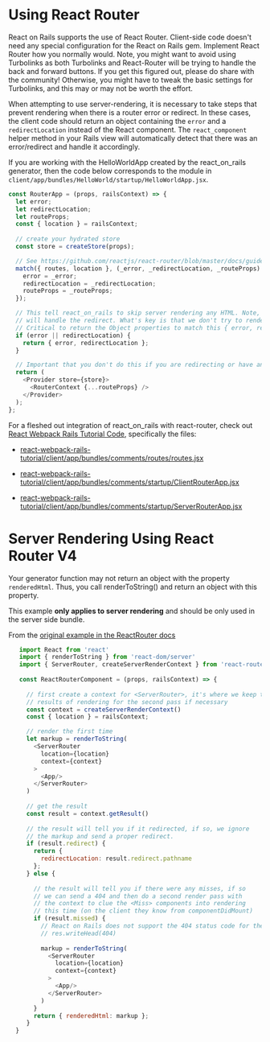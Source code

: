 # Using React Router

React on Rails supports the use of React Router. Client-side code doesn't need any special configuration for the React on Rails gem. Implement React Router how you normally would. Note, you might want to avoid using Turbolinks as both Turbolinks and React-Router will be trying to handle the back and forward buttons. If you get this figured out, please do share with the community! Otherwise, you might have to tweak the basic settings for Turbolinks, and this may or may not be worth the effort.

When attempting to use server-rendering, it is necessary to take steps that prevent rendering when there is a router error or redirect. In these cases, the client code should return an object containing the `error` and a `redirectLocation` instead of the React component. The `react_component` helper method in your Rails view will automatically detect that there was an error/redirect and handle it accordingly.

If you are working with the HelloWorldApp created by the react_on_rails generator, then the code below corresponds to the module in `client/app/bundles/HelloWorld/startup/HelloWorldApp.jsx`.

```js
const RouterApp = (props, railsContext) => {
  let error;
  let redirectLocation;
  let routeProps;
  const { location } = railsContext;
  
  // create your hydrated store
  const store = createStore(props);

  // See https://github.com/reactjs/react-router/blob/master/docs/guides/ServerRendering.md
  match({ routes, location }, (_error, _redirectLocation, _routeProps) => {
    error = _error;
    redirectLocation = _redirectLocation;
    routeProps = _routeProps;
  });

  // This tell react_on_rails to skip server rendering any HTML. Note, client rendering
  // will handle the redirect. What's key is that we don't try to render.
  // Critical to return the Object properties to match this { error, redirectLocation }
  if (error || redirectLocation) {
    return { error, redirectLocation };
  }

  // Important that you don't do this if you are redirecting or have an error.
  return (
    <Provider store={store}>
      <RouterContext {...routeProps} />
    </Provider>
  );
};
```

For a fleshed out integration of react_on_rails with react-router, check out [React Webpack Rails Tutorial Code](https://github.com/shakacode/react-webpack-rails-tutorial), specifically the files:

* [react-webpack-rails-tutorial/client/app/bundles/comments/routes/routes.jsx](https://github.com/shakacode/react-webpack-rails-tutorial/blob/master/client/app/bundles/comments/routes/routes.jsx)

* [react-webpack-rails-tutorial/client/app/bundles/comments/startup/ClientRouterApp.jsx](https://github.com/shakacode/react-webpack-rails-tutorial/blob/master/client/app/bundles/comments/startup/ClientRouterApp.jsx)

* [react-webpack-rails-tutorial/client/app/bundles/comments/startup/ServerRouterApp.jsx](https://github.com/shakacode/react-webpack-rails-tutorial/blob/master/client/app/bundles/comments/startup/ServerRouterApp.jsx)


# Server Rendering Using React Router V4

Your generator function may not return an object with the property `renderedHtml`. Thus, you call 
renderToString() and return an object with this property.

This example **only applies to server rendering** and should be only used in the server side bundle.

From the [original example in the ReactRouter docs](https://react-router.now.sh/ServerRouter)
 
```javascript
   import React from 'react'
   import { renderToString } from 'react-dom/server'
   import { ServerRouter, createServerRenderContext } from 'react-router'
   
   const ReactRouterComponent = (props, railsContext) => {
   
     // first create a context for <ServerRouter>, it's where we keep the
     // results of rendering for the second pass if necessary
     const context = createServerRenderContext()
     const { location } = railsContext;

     // render the first time
     let markup = renderToString(
       <ServerRouter
         location={location}
         context={context}
       >
         <App/>
       </ServerRouter>
     )
   
     // get the result
     const result = context.getResult()
   
     // the result will tell you if it redirected, if so, we ignore
     // the markup and send a proper redirect.
     if (result.redirect) {
       return { 
         redirectLocation: result.redirect.pathname 
       };
     } else {
   
       // the result will tell you if there were any misses, if so
       // we can send a 404 and then do a second render pass with
       // the context to clue the <Miss> components into rendering
       // this time (on the client they know from componentDidMount)
       if (result.missed) {
         // React on Rails does not support the 404 status code for the browser.  
         // res.writeHead(404)
         
         markup = renderToString(
           <ServerRouter
             location={location}
             context={context}
           >
             <App/>
           </ServerRouter>
         )
       }
       return { renderedHtml: markup };
     }
  }
```
